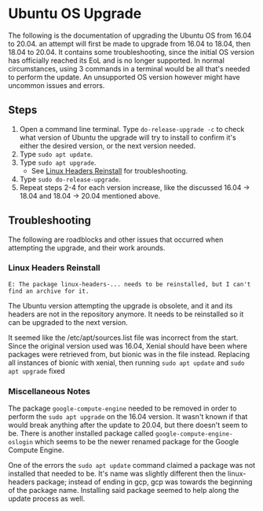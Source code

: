 # Ubuntu OS Upgrade #

The following is the documentation of upgrading the Ubuntu OS from 16.04 to 20.04.
an attempt will first be made to upgrade from 16.04 to 18.04, then 18.04 to 20.04.
It contains some troubleshooting, since the initial OS version has officially reached
its EoL and is no longer supported. In normal circumstances, using 3 commands in a
terminal would be all that's needed to perform the update. An unsupported OS version
however might have uncommon issues and errors.

## Steps ##

1. Open a command line terminal. Type `do-release-upgrade -c` to check what version
of Ubuntu the upgrade will try to install to confirm it's either the desired version,
or the next version needed.
2. Type `sudo apt update`.
3. Type `sudo apt upgrade`.
    * See [Linux Headers Reinstall](#linux-headers-reinstall) for troubleshooting.
4. Type `sudo do-release-upgrade`.
5. Repeat steps 2-4 for each version increase, like the discussed 16.04 -> 18.04 and
18.04 -> 20.04 mentioned above.

## Troubleshooting ##

The following are roadblocks and other issues that occurred when attempting the
upgrade, and their work arounds.

### Linux Headers Reinstall ###

`E: The package linux-headers-... needs to be reinstalled, but I can't find an archive for it.`

The Ubuntu version attempting the upgrade is obsolete, and it and its headers are
not in the repository anymore. It needs to be reinstalled so it can be upgraded
to the next version.

It seemed like the /etc/apt/sources.list file was incorrect from the start. Since
the original version used was 16.04, Xenial should have been where packages were
retrieved from, but bionic was in the file instead. Replacing all instances of bionic
with xenial, then running `sudo apt update` and `sudo apt upgrade` fixed

### Miscellaneous Notes ###

The package `google-compute-engine` needed to be removed in order to perform the
`sudo apt upgrade` on the 16.04 version. It wasn't known if that would break
anything after the update to 20.04, but there doesn't seem to be. There is another
installed package called `google-compute-engine-oslogin` which seems to be the newer
renamed package for the Google Compute Engine.

One of the errors the `sudo apt update` command claimed a package was not installed
that needed to be. It's name was slightly different then the linux-headers package;
instead of ending in gcp, gcp was towards the beginning of the package name.
Installing said package seemed to help along the update process as well.